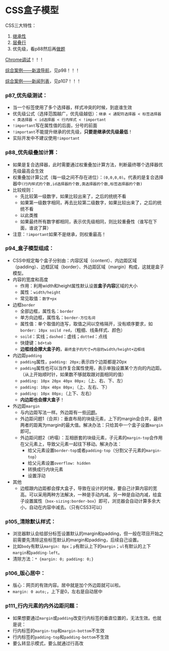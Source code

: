 # CSS盒子模型

CSS三大特性：
1. [继承性](https://www.bilibili.com/video/BV1Kg411T7t9?p=83)
2. [层叠行](https://www.bilibili.com/video/BV1Kg411T7t9?p=84)
3. 优先级，看p88然后再[做题](https://www.bilibili.com/video/BV1Kg411T7t9?p=89)


[Chrome调试](https://www.bilibili.com/video/BV1Kg411T7t9?p=90)！！！

[综合案例——新浪导航](https://www.bilibili.com/video/BV1Kg411T7t9?p=98)，见p98！！！

[综合案例——新闻列表](https://www.bilibili.com/video/BV1Kg411T7t9?p=107)，见p107！！！


### p87_优先级测试：
- 当一个标签使用了多个选择器，样式冲突的时候，到底谁生效
- 优先级公式（选择范围越广，优先级越低）：`继承 < 通配符选择器 < 标签选择器 < 类选择器 < id选择器 < 行内样式 < !important`
- `!important`写在属性值的后面，分号的前面
- `!important`不能提升继承的优先级，**只要是继承优先级最低**！
- 实际开发中不建议使用`!important`

### p88_优先级叠加计算：
- 如果是复合选择器，此时需要通过权重叠加计算方法，判断最终哪个选择器优先级最高会生效
- 权重叠加计算公式（每一级之间不存在进位）：`(0,0,0,0)`。代表的是复合选择器中`(行内样式的个数,id选择器的个数,类选择器的个数,标签选择器的个数)`
- 比较规则：
    - 先比较第一级数字，如果比较出来了，之后的统统不看
    - 如果第一级数字相同，再去比较第二级数字，如果比较出来了，之后的统统不看
    - 以此类推
    - 如果最终所有数字都相同，表示优先级相同，则比较重叠性（谁写在下面，谁说了算）
- 注意：`!important`如果不是继承，则权重最高！
### p94_盒子模型组成：
- CSS中规定每个盒子分别由：内容区域（content）、内边距区域（padding）、边框区域（border）、外边距区域（margin）构成，这就是盒子模型。
- 内容的宽度和高度
    - 作用：利用width和height属性默认设置**盒子内容**区域的大小
    - 属性：`width/height`
    - 常见取值：`数字+px`
- 边框`border`
    - 全部边框，属性名：`border`
    - 单方向边框，属性名：`border-方位名词`
    - 属性值：单个取值的连写，取值之间以空格隔开，没有顺序要求，如`border: 10px soild red`，（粗细、线条样式、颜色）
    - `soild`：实线；`dashed`：虚线；`dotted`：点线
    - 快捷键：`bd+tab`
    - **边框线会撑大盒子的**，`最终盒子的尺寸=内容的width/height+边框线`
- 内边距`padding`
    - `padding`属性，`padding: 20px;`表示四个边距都是20px
    - `padding`属性也可以当作复合属性使用，表示单独设置某个方向的内边距。（从上开始顺时针，如果数不够就取跟对面相同的值）
    - `padding: 10px 20px 40px 80px;`（上、右、下、左）
    - `padding: 10px 40px 80px;`（上、左右、下）
    - `padding: 10px 80px;`（上下、左右）
    - **内边距也会撑大盒子**！
- 外边距`margin`
    - 与内边距写法一样。外边距有一些[问题](https://www.bilibili.com/video/BV1Kg411T7t9?p=110)。
    - 外边距问题1（合并）：垂直布局的块级元素，上下的margin会合并，最终两者的距离为margin的最大值。解决办法：只给其中一个盒子设置`margin`即可。
    - 外边距问题2（坍塌）：互相嵌套的块级元素，子元素的`margin-top`会作用在父元素上，导致父元素一起往下移动。解决办法：
        - 给父元素设置`border-top`或者`padding-top`（分割父子元素的`margin-top`）
        - 给父元素设置`overflow: hidden`
        - 转换成行内块元素
        - 设置浮动
- 其他
    - 边框跟内边距都会撑大盒子，导致在设计的时候，要自己计算内容的宽高。可以采用两种方法解决，一种是手动内减。另一种是自动内减，给盒子设置属性（`box-sizing:border-box`）即可，浏览器会自动计算多余大小，自动在内容中减去。（只有CSS3可以）
### p105_清除默认样式：
- 浏览器默认会给部分标签设置默认的margin和padding，但一般在项目开始之前需要先清除这些标签默认的margin和padding，后续自己设置。
- 比如`body`有默认`margin: 8px`；`p`有默认上下的`margin`；`ul`有默认的上下`margin`和`padding-left`。
- 清除方法：`* {margin: 0; padding: 0;}`
### p106_版心居中：
- 版心：网页的有效内容。居中就是加个外边距就可以啦。
- `margin: 0 auto;`，上下是0，左右是自动居中
### p111_行内元素的内外边距问题：
- 如果想要通过`margin`或`padding`改变行内标签的垂直位置的，无法生效。也就是说：
- 行内标签的`margin-top`和`margin-bottom`不生效
- 行内标签的`padding-top`和`padding-bottom`不生效
- 要么转显示模式，要么就通过行高改